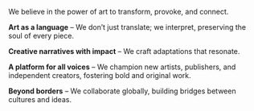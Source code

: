 We believe in the power of art to transform, provoke, and connect.

**Art as a language** – We don’t just translate; we interpret, preserving the soul of every piece.

**Creative narratives with impact** – We craft adaptations that resonate.

**A platform for all voices** – We champion new artists, publishers, and independent creators, fostering bold and original work.

**Beyond borders** – We collaborate globally, building bridges between cultures and ideas.
